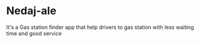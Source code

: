 # Nedaj-ale
It's a Gas station finder app that help drivers to gas station with less waiting time and good service 
